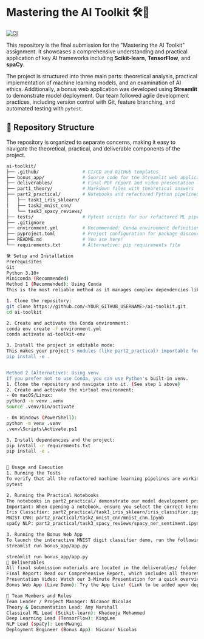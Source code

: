 # Mastering the AI Toolkit 🛠️🧠

[![CI](https://github.com/<YOUR_GITHUB_USERNAME>/ai-toolkit/actions/workflows/ci.yml/badge.svg)](https://github.com/<YOUR_GITHUB_USERNAME>/ai-toolkit/actions/workflows/ci.yml)

This repository is the final submission for the "Mastering the AI Toolkit" assignment. It showcases a comprehensive understanding and practical application of key AI frameworks including **Scikit-learn**, **TensorFlow**, and **spaCy**.

The project is structured into three main parts: theoretical analysis, practical implementation of machine learning models, and an examination of AI ethics. Additionally, a bonus web application was developed using **Streamlit** to demonstrate model deployment. Our team followed agile development practices, including version control with Git, feature branching, and automated testing with `pytest`.

## 📂 Repository Structure

The repository is organized to separate concerns, making it easy to navigate the theoretical, practical, and deliverable components of the project.

```bash
ai-toolkit/
├── .github/                # CI/CD and GitHub templates
├── bonus_app/              # Source code for the Streamlit web application
├── deliverables/           # Final PDF report and video presentation link
├── part1_theory/           # Markdown files with theoretical answers
├── part2_practical/        # Notebooks and refactored Python pipelines for ML tasks
│   ├── task1_iris_sklearn/
│   ├── task2_mnist_cnn/
│   └── task3_spacy_reviews/
├── tests/                  # Pytest scripts for our refactored ML pipelines
├── .gitignore
├── environment.yml         # Recommended: Conda environment definition
├── pyproject.toml          # Project configuration for package discovery
├── README.md               # You are here!
└── requirements.txt        # Alternative: pip requirements file

🛠️ Setup and Installation
Prerequisites
Git
Python 3.10+
Miniconda (Recommended)
Method 1 (Recommended): Using Conda
This is the most reliable method as it manages complex dependencies like CUDA for you.

1. Clone the repository:
git clone https://github.com/<YOUR_GITHUB_USERNAME>/ai-toolkit.git
cd ai-toolkit

2. Create and activate the Conda environment:
conda env create -f environment.yml
conda activate ai-toolkit-env

3. Install the project in editable mode:
This makes your project's modules (like part2_practical) importable for testing.
pip install -e .


Method 2 (Alternative): Using venv
If you prefer not to use Conda, you can use Python's built-in venv.
1. Clone the repository and navigate into it. (See step 1 above)
2. Create and activate the virtual environment:
- On macOS/Linux:
python3 -m venv .venv
source .venv/bin/activate

- On Windows (PowerShell):
python -m venv .venv
.venv\Scripts\Activate.ps1

3. Install dependencies and the project:
pip install -r requirements.txt
pip install -e .


🚀 Usage and Execution
1. Running the Tests
To verify that all the refactored machine learning pipelines are working correctly, run the test suite from the root directory:
pytest

2. Running the Practical Notebooks
The notebooks in part2_practical/ demonstrate our model development process.
Important: When opening a notebook, ensure you select the correct kernel (ai-toolkit-env if using Conda, or .venv if using venv).
Iris Classifier: part2_practical/task1_iris_sklearn/iris_classifier.ipynb
MNIST CNN: part2_practical/task2_mnist_cnn/mnist_cnn.ipynb
spaCy NLP: part2_practical/task3_spacy_reviews/spacy_ner_sentiment.ipynb

3. Running the Bonus Web App
To launch the interactive MNIST digit classifier demo, run the following command from the root directory:
streamlit run bonus_app/app.py

streamlit run bonus_app/app.py
📄 Deliverables
All final submission materials are located in the deliverables/ folder.
Final Report: Read our Comprehensive Report, which includes all theoretical answers, practical results, and our ethical analysis.
Presentation Video: Watch our 3-Minute Presentation for a quick overview of our project and approach.
Bonus Web App (Live Demo): Try the App Live! (Link to be added upon deployment)

👥 Team Members and Roles
Team Leader / Project Manager: Nicanor Nicolas
Theory & Documentation Lead: Amy Marshall
Classical ML Lead (Scikit-learn): Khadeeja Mohammed
Deep Learning Lead (TensorFlow): KingLee
NLP Lead (spaCy): LeonMwangi
Deployment Engineer (Bonus App): Nicanor Nicolas